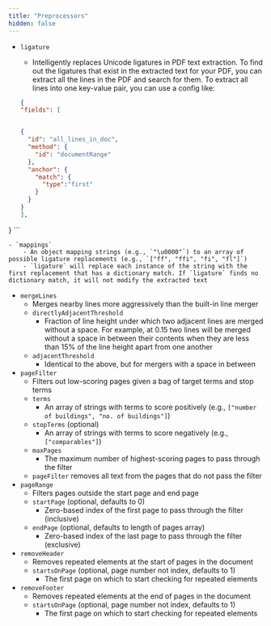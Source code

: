 ```yaml
---
title: "Preprocessors"
hidden: false
---
```

- `ligature`
    - Intelligently replaces Unicode ligatures in PDF text extraction. To find out the ligatures that exist in the extracted text for your PDF, you can extract all the lines in the PDF and search for them. To extract all lines into one key-value pair, you can use a config like:

    ```json
    {
  "fields": [
    
    
    {
      "id": "all_lines_in_doc",
      "method": {
        "id": "documentRange"
      },
      "anchor": {
        "match": {
          "type":"first"
        }
      }
    }
  ],
}
    ```

    - `mappings`
        - An object mapping strings (e.g., `"\u0000"`) to an array of possible ligature replacements (e.g., `["ff", "ffi", "fi", "fl"]`)
        - `ligature` will replace each instance of the string with the first replacement that has a dictionary match. If `ligature` finds no dictionary match, it will not modify the extracted text
- `mergeLines`
    - Merges nearby lines more aggressively than the built-in line merger
    - `directlyAdjacentThreshold`
        - Fraction of line height under which two adjacent lines are merged without a space. For example, at 0.15 two lines will be merged without a space in between their contents when they are less than 15% of the line height apart from one another
    - `adjacentThreshold`
        - Identical to the above, but for mergers with a space in between
- `pageFilter`
    - Filters out low-scoring pages given a bag of target terms and stop terms
    - `terms`
        - An array of strings with terms to score positively (e.g., `["number of buildings", "no. of buildings"]`)
    - `stopTerms` (optional)
        - An array of strings with terms to score negatively (e.g., `["comparables"]`)
    - `maxPages`
        - The maximum number of highest-scoring pages to pass through the filter
    - `pageFilter` removes all text from the pages that do not pass the filter
- `pageRange`
    - Filters pages outside the start page and end page
    - `startPage` (optional, defaults to 0)
        - Zero-based index of the first page to pass through the filter (inclusive)
    - `endPage` (optional, defaults to length of pages array)
        - Zero-based index of the last page to pass through the filter (exclusive)
- `removeHeader`
    - Removes repeated elements at the start of pages in the document
    - `startsOnPage` (optional, page number not index, defaults to 1)
        - The first page on which to start checking for repeated elements
- `removeFooter`
    - Removes repeated elements at the end of pages in the document
    - `startsOnPage` (optional, page number not index, defaults to 1)
        - The first page on which to start checking for repeated elements